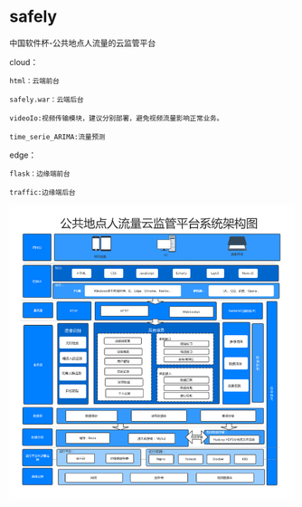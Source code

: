 # safely
中国软件杯-公共地点人流量的云监管平台




cloud：
	
	html：云端前台
	
	safely.war：云端后台
	
	videoIo:视频传输模块，建议分别部署，避免视频流量影响正常业务。
	
	time_serie_ARIMA:流量预测

edge：
	
	flask：边缘端前台
	
	traffic:边缘端后台
![图片说明1](./build.png)
